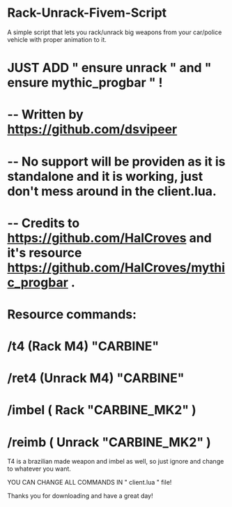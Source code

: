 # Rack-Unrack-Fivem-Script
A simple script that lets you rack/unrack big weapons from your car/police vehicle with proper animation to it.

# JUST ADD " ensure unrack " and " ensure mythic_progbar " !

# -- Written by https://github.com/dsvipeer 
# -- No support will be providen as it is standalone and it is working, just don't mess around in the client.lua.
# -- Credits to https://github.com/HalCroves and it's resource https://github.com/HalCroves/mythic_progbar .


# Resource commands: 

# /t4    (Rack M4) "CARBINE"
# /ret4 (Unrack M4) "CARBINE"

# /imbel ( Rack "CARBINE_MK2" )
# /reimb ( Unrack "CARBINE_MK2" )

T4 is a brazilian made weapon and imbel as well, so just ignore and change to whatever you want.

YOU CAN CHANGE ALL COMMANDS IN " client.lua " file!

Thanks you for downloading and have a great day!
